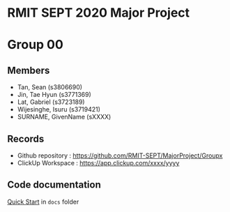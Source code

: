 # RMIT SEPT 2020 Major Project

# Group 00

## Members
* Tan, Sean (s3806690)
* Jin, Tae Hyun (s3771369)
* Lat, Gabriel (s3723189)
* Wijesinghe, Isuru (s3719421)
* SURNAME, GivenName (sXXXX)

## Records

* Github repository : https://github.com/RMIT-SEPT/MajorProject/Groupx
* ClickUp Workspace : https://app.clickup.com/xxxx/yyyy


## Code documentation

[Quick Start](/docs/README.md) in `docs` folder
